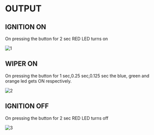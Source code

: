 # OUTPUT

## IGNITION ON

On pressing the button for 2 sec RED LED turns on

![1](https://user-images.githubusercontent.com/80033796/168141744-40abfa63-9c22-4052-8798-25028ba584f6.png)

## WIPER ON

On pressing the button for 1 sec,0.25 sec,0.125 sec the blue, green and orange led gets ON respectively.

![2](https://user-images.githubusercontent.com/80033796/168141782-30d96fe6-7f26-460e-a35e-1a7aa625a358.png)

## IGNITION OFF

On pressing the button for 2 sec RED LED turns off

![3](https://user-images.githubusercontent.com/80033796/168141773-0f982cea-32ab-488e-b307-d957f86cbb72.png)

